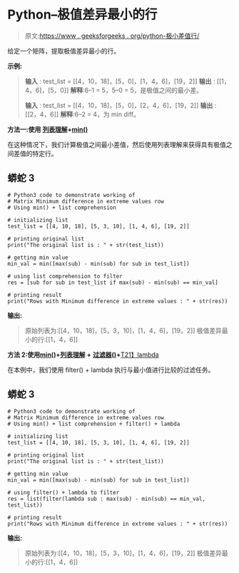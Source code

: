 # Python–极值差异最小的行

> 原文:[https://www . geeksforgeeks . org/python-极小差值行/](https://www.geeksforgeeks.org/python-row-with-minimum-difference-in-extreme-values/)

给定一个矩阵，提取极值差异最小的行。

**示例:**

> **输入** : test_list = [[4，10，18]，[5，0]，[1，4，6]，[19，2]]
> **输出** : [[1，4，6]，[5，0]]
> **解释**:6–1 = 5，5–0 = 5，是极值之间的最小差。
> 
> **输入** : test_list = [[4，10，18]，[5，0]，[2，4，6]，[19，2]]
> **输出** : [[2，4，6]]
> **解释**:6–2 = 4，为 min diff。

**方法一:使用** [**列表理解**](https://www.geeksforgeeks.org/python-list-comprehension-and-slicing/)**+**[**min()**](https://www.geeksforgeeks.org/python-min-function/)

在这种情况下，我们计算极值之间最小差值，然后使用列表理解来获得具有极值之间差值的特定行。

## 蟒蛇 3

```
# Python3 code to demonstrate working of 
# Matrix Minimum difference in extreme values row
# Using min() + list comprehension

# initializing list
test_list = [[4, 10, 18], [5, 3, 10], [1, 4, 6], [19, 2]]

# printing original list
print("The original list is : " + str(test_list))

# getting min value 
min_val = min([max(sub) - min(sub) for sub in test_list])

# using list comprehension to filter 
res = [sub for sub in test_list if max(sub) - min(sub) == min_val]

# printing result 
print("Rows with Minimum difference in extreme values : " + str(res))
```

**输出:**

> 原始列表为:[[4，10，18]，[5，3，10]，[1，4，6]，[19，2]]
> 极值差异最小的行:[[1，4，6]]

**方法 2:使用**[**min()**](https://www.geeksforgeeks.org/python-min-function/)**+**[**列表理解**](https://www.geeksforgeeks.org/python-list-comprehension-and-slicing/) **+** [**过滤器()**](https://www.geeksforgeeks.org/filter-in-python/)**+**[T21】lambda](https://www.geeksforgeeks.org/python-lambda/)

在本例中，我们使用 filter() + lambda 执行与最小值进行比较的过滤任务。

## 蟒蛇 3

```
# Python3 code to demonstrate working of 
# Matrix Minimum difference in extreme values row
# Using min() + list comprehension + filter() + lambda

# initializing list
test_list = [[4, 10, 18], [5, 3, 10], [1, 4, 6], [19, 2]]

# printing original list
print("The original list is : " + str(test_list))

# getting min value 
min_val = min([max(sub) - min(sub) for sub in test_list])

# using filter() + lambda to filter 
res = list(filter(lambda sub : max(sub) - min(sub) == min_val, test_list))

# printing result 
print("Rows with Minimum difference in extreme values : " + str(res))
```

**输出:**

> 原始列表为:[[4，10，18]，[5，3，10]，[1，4，6]，[19，2]]
> 极值差异最小的行:[[1，4，6]]